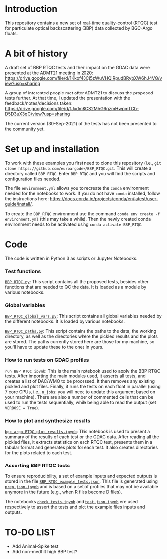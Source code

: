 # Introduction
This repository contains a new set of real-time quality-control (RTQC) test for particulate optical backscattering (BBP) data collected by BGC-Argo floats.

# A bit of history
A draft set of BBP RTQC tests and their impact on the GDAC data were presented at the ADMT21 meeting in 2020: https://drive.google.com/file/d/1Kkof40Cj5zWuVHQiRpudBRybXW6hJ4VQ/view?usp=sharing

A group of interested people met after ADMT21 to discuss the proposed tests further. At that time, I updated the presentation with the feedback/notes/decisions taken: https://drive.google.com/file/d/1JxdmBCS2MhG6qzmHwpmTCb-D5D3uX3qC/view?usp=sharing

The current version (30-Sep-2021) of the tests has not been presented to the community yet.

# Set up and installation
To work with these examples you first need to clone this repository (i.e., `git clone https://github.com/euroargodev/BBP_RTQC.git`. This will create a directory called `BBP_RTQC`. Enter `BBP_RTQC` and you will find the scripts and configuration files needed.

The file `environment.yml` allows you to recreate the `conda` environment needed for the notebooks to work. If you do not have `conda` installed, follow the instructions here: https://docs.conda.io/projects/conda/en/latest/user-guide/install/.

To create the `BBP_RTQC` environment use the command `conda env create -f environment.yml` (this may take a while). Then the newly created conda environment needs to be activated using `conda activate BBP_RTQC`. 

# Code
The code is written in Python 3 as scripts or Jupyter Notebooks.

### Test functions
[`BBP_RTQC.py`](https://github.com/euroargodev/BBP_RTQC/blob/main/BBP_RTQC.py): This script contains all the proposed tests, besides other functions that are needed to QC the data. It is loaded as a module by various notebooks.

### Global variables
[`BBP_RTQC_global_vars.py`](https://github.com/euroargodev/BBP_RTQC/blob/main/BBP_RTQC_global_vars.py): This script contains all global variables needed by the different notebooks. It is loaded by various notebooks.

[`BBP_RTQC_paths.py`](https://github.com/euroargodev/BBP_RTQC/blob/main/BBP_RTQC_paths.py): This script contains the paths to the data, the working directory, as well as the directories where the pickled results and the plots are stored. The paths currently stored here are those for my machine, so you'll have to update these to the ones in yours.

### How to run tests on GDAC profiles
[`run_BBP_RTQC.ipynb`](https://github.com/euroargodev/BBP_RTQC/blob/main/run_BBP_RTQC.ipynb): This is the main notebook used to apply the BBP RTQC tests. After importing the main modules used, it asserts all tests, and creates a list of DAC/WMO to be processed. It then removes any existing pickled and plot files. Finally, it runs the tests on each float in parallel (using 7 core CPUs, i.e., `n_jobs`: you will need to update this argument based on your machine).
There are also a number of commented cells that can be used to run the tests sequentially, while being able to read the output (set `VERBOSE = True`).

### How to plot and synthesize results
[`bgc_argo_RTQC_plot_results.ipynb`](https://github.com/euroargodev/BBP_RTQC/blob/main/bgc_argo_RTQC_plot_results.ipynb): This notebook is used to present a summary of the results of each test on the GDAC data. After reading all the pickled files, it extracts statistics on each RTQC test, presents them in a tabular format and generates plots for each test. It also creates directories for the plots related to each test.

### Asserting BBP RTQC tests
To ensure reproducibility, a set of example inputs and expected outputs is stored in the file [`BBP_RTQC_example_tests.json`](https://github.com/euroargodev/BBP_RTQC/blob/main/BBP_RTQC_example_tests.json).
This file is generated using [`prep_json.ipynb`](https://github.com/euroargodev/BBP_RTQC/blob/main/prep_json.ipynb) and is based on a set of profiles that may not be available anymore in the future (e.g., when R files become D files).

The notebooks 
[`check_tests.ipynb`](https://github.com/euroargodev/BBP_RTQC/blob/main/check_tests.ipynb)
and
[`test_json.ipynb`](https://github.com/euroargodev/BBP_RTQC/blob/main/test_json.ipynb)
ere used respectively to assert the tests and plot the example files inputs and outputs.

 




# TO-DO LIST
- Add Animal-Spike test
- Add non-medfilt high BBP test? 

